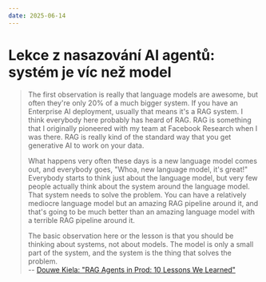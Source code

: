 ```yaml
---
date: 2025-06-14
---
```


# Lekce z nasazování AI agentů: systém je víc než model

> The first observation is really that language models are awesome, but often they're only 20% of a much bigger system. If you have an Enterprise AI deployment, usually that means it's a RAG system. I think everybody here probably has heard of RAG. RAG is something that I originally pioneered with my team at Facebook Research when I was there. RAG is really kind of the standard way that you get generative AI to work on your data.
>
> What happens very often these days is a new language model comes out, and everybody goes, "Whoa, new language model, it's great!" Everybody starts to think just about the language model, but very few people actually think about the system around the language model. That system needs to solve the problem. You can have a relatively mediocre language model but an amazing RAG pipeline around it, and that's going to be much better than an amazing language model with a terrible RAG pipeline around it.
>
> The basic observation here or the lesson is that you should be thinking about systems, not about models. The model is only a small part of the system, and the system is the thing that solves the problem.  
-- [Douwe Kiela: "RAG Agents in Prod: 10 Lessons We Learned"](https://www.youtube.com/watch?v=kPL-6-9MVyA)
